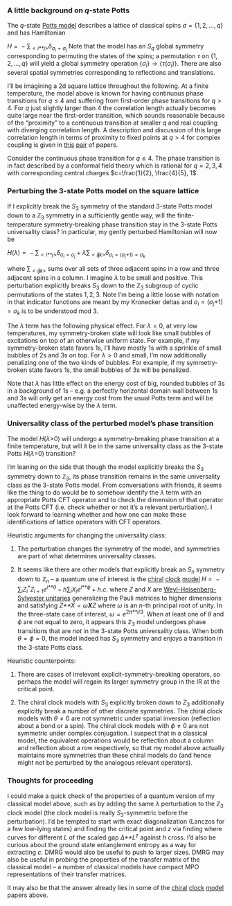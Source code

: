 ### A little background on *q*-state Potts

The *q*-state [Potts model](https://en.wikipedia.org/wiki/Potts_model)
describes a lattice of classical spins *σ* = {1, 2, ..., *q*} and has
Hamiltonian

*H* =  − ∑<sub> &lt; *i**j*&gt;</sub>*δ*<sub>*σ*<sub>*i*</sub> = *σ*<sub>*j*</sub></sub>
Note that the model has an *S*<sub>*q*</sub> global symmetry
corresponding to permuting the states of the spins; a permutation *τ* on
{1, 2, ..., *q*} will yield a global symmetry operation
{*σ*<sub>*i*</sub>} → {*τ*(*σ*<sub>*i*</sub>)}. There are also several
spatial symmetries corresponding to reflections and translations.

I’ll be imagining a 2d square lattice throughout the following. At a
finite temperature, the model above is known for having continuous phase
transitions for *q* ≤ 4 and suffering from first-order phase transitions
for *q* &gt; 4. For *q* just slightly larger than 4 the correlation
length actually becomes quite large near the first-order transition,
which sounds reasonable because of the “proximity” to a continuous
transition at smaller *q* and real coupling with diverging correlation
length. A description and discussion of this large correlation length in
terms of proximity to fixed points at *q* &gt; 4 for complex coupling is
given in [this](https://arxiv.org/abs/1807.11512)
[pair](https://arxiv.org/abs/1808.04380) of papers.

Consider the continuous phase transition for *q* ≤ 4. The phase
transition is in fact described by a conformal field theory which is
rational for *q* = 2, 3, 4 with corresponding central charges
$c=\frac{1}{2}, \frac{4}{5}, 1$.

### Perturbing the 3-state Potts model on the square lattice

If I explicitly break the *S*<sub>3</sub> symmetry of the standard
3-state Potts model down to a ℤ<sub>3</sub> symmetry in a sufficiently
gentle way, will the finite-temperature symmetry-breaking phase
transition stay in the 3-state Potts universality class? In particular,
my gently perturbed Hamiltonian will now be

*H*(*λ*) =  − ∑<sub> &lt; *i**j*&gt;</sub>*δ*<sub>*σ*<sub>*i*</sub> = *σ*<sub>*j*</sub></sub> + *λ*∑<sub> &lt; *i**j**k*&gt;</sub>*δ*<sub>*σ*<sub>*i*</sub> = (*σ*<sub>*j*</sub>+1) = *σ*<sub>*k*</sub></sub>

where ∑<sub> &lt; *i**j**k*&gt;</sub> sums over all sets of three
adjacent spins in a row and three adjacent spins in a column. I imagine
*λ* to be small and positive. This perturbation explicitly breaks
*S*<sub>3</sub> down to the ℤ<sub>3</sub> subgroup of cyclic
permutations of the states 1, 2, 3. Note I’m being a little loose with
notation in that indicator functions are meant by my Kronecker deltas
and *σ*<sub>*i*</sub> = (*σ*<sub>*j*</sub>+1) = *σ*<sub>*k*</sub> is to
be understood mod 3.

The *λ* term has the following physical effect. For *λ* = 0, at very low
temperatures, my symmetry-broken state will look like small bubbles of
excitations on top of an otherwise uniform state. For example, if my
symmetry-broken state favors 1s, I’ll have mostly 1s with a sprinkle of
small bubbles of 2s and 3s on top. For *λ* &gt; 0 and small, I’m now
additionally penalizing one of the two kinds of bubbles. For example, if
my symmetry-broken state favors 1s, the small bubbles of 3s will be
penalized.

Note that *λ* has little effect on the energy cost of big, rounded
bubbles of 3s in a background of 1s – e.g. a perfectly horizontal domain
wall between 1s and 3s will only get an energy cost from the usual Potts
term and will be unaffected energy-wise by the *λ* term.

### Universality class of the perturbed model’s phase transition

The model *H*(*λ*&gt;0) will undergo a symmetry-breaking phase
transition at a finite temperature, but will it be in the same
universality class as the 3-state Potts *H*(*λ*=0) transition?

I’m leaning on the side that though the model explicitly breaks the
*S*<sub>3</sub> symmetry down to ℤ<sub>3</sub>, its phase transition
remains in the same universality class as the 3-state Potts model. From
conversations with friends, it seems like the thing to do would be to
somehow identify the *λ* term with an appropriate Potts CFT operator and
to check the dimension of that operator at the Potts CFT (i.e. check
whether or not it’s a relevant perturbation). I look forward to learning
whether and how one can make these identifications of lattice operators
with CFT operators.

Heuristic arguments for changing the universality class:

1.  The perturbation changes the symmetry of the model, and symmetries
    are part of what determines universality classes.

2.  It seems like there are other models that explicitly break an
    *S*<sub>*n*</sub> symmetry down to ℤ<sub>*n*</sub> – a quantum one
    of interest is the [chiral](https://arxiv.org/abs/1502.05049)
    [clock](https://arxiv.org/abs/1806.01867)
    [model](https://arxiv.org/pdf/1808.07056.pdf)
    *H* =  − ∑<sub>*i*</sub>*Z*<sub>*i*</sub><sup>†</sup>*Z*<sub>*i* + 1</sub>*e*<sup>*i**θ*</sup> − *h*∑<sub>*i*</sub>*X*<sub>*i*</sub>*e*<sup>*i**ϕ*</sup> + *h*.*c*.
    where *Z* and *X* are [Weyl-Heisenberg-Sylvester
    unitaries](https://en.wikipedia.org/wiki/Generalizations_of_Pauli_matrices#Sylvester's_generalized_Pauli_matrices_(non-Hermitian))
    generalizing the Pauli matrices to higher dimensions and satisfying
    *Z**X* = *ω**X**Z* where *ω* is an *n*-th principal root of unity.
    In the three-state case of interest, *ω* = *e*<sup>2*π**i*/3</sup>.
    When at least one of *θ* and *ϕ* are not equal to zero, it appears
    this ℤ<sub>3</sub> model undergoes phase transitions that are *not*
    in the 3-state Potts universality class. When both *θ* = *ϕ* = 0,
    the model indeed has *S*<sub>3</sub> symmetry and enjoys a
    transition in the 3-state Potts class.

Heuristic counterpoints:

1.  There are cases of irrelevant explicit-symmetry-breaking operators,
    so perhaps the model will regain its larger symmetry group in the IR
    at the critical point.

2.  The chiral clock models with *S*<sub>3</sub> explicitly broken down
    to *Z*<sub>3</sub> additionally explicitly break a number of other
    discrete symmetries. The chiral clock models with *θ* ≠ 0 are not
    symmetric under spatial inversion (reflection about a bond or a
    spin). The chiral clock models with *ϕ* ≠ 0 are not symmetric under
    complex conjugation. I suspect that in a classical model, the
    equivalent operations would be reflection about a column and
    reflection about a row respectively, so that my model above actually
    maintains more symmetries than these chiral models do (and hence
    might not be perturbed by the analogous relevant operators).

### Thoughts for proceeding

I could make a quick check of the properties of a quantum version of my
classical model above, such as by adding the same *λ* perturbation to
the ℤ<sub>3</sub> clock model (the clock model is really
*S*<sub>3</sub>-symmetric before the perturbation). I’d be tempted to
start with exact diagonalization (Lanczos for a few low-lying states)
and finding the critical point and *z* via finding where curves for
different *L* of the scaled gap *Δ**L*<sup>*z*</sup> against *h* cross.
I’d also be curious about the ground state entanglement entropy as a way
for extracting *c*. DMRG would also be useful to push to larger sizes.
DMRG may also be useful in probing the properties of the transfer matrix
of the classical model – a number of classical models have compact MPO
representations of their transfer matrices.

It may also be that the answer already lies in some of the
[chiral](https://arxiv.org/abs/1502.05049)
[clock](https://arxiv.org/abs/1806.01867)
[model](https://arxiv.org/pdf/1808.07056.pdf) papers above.
